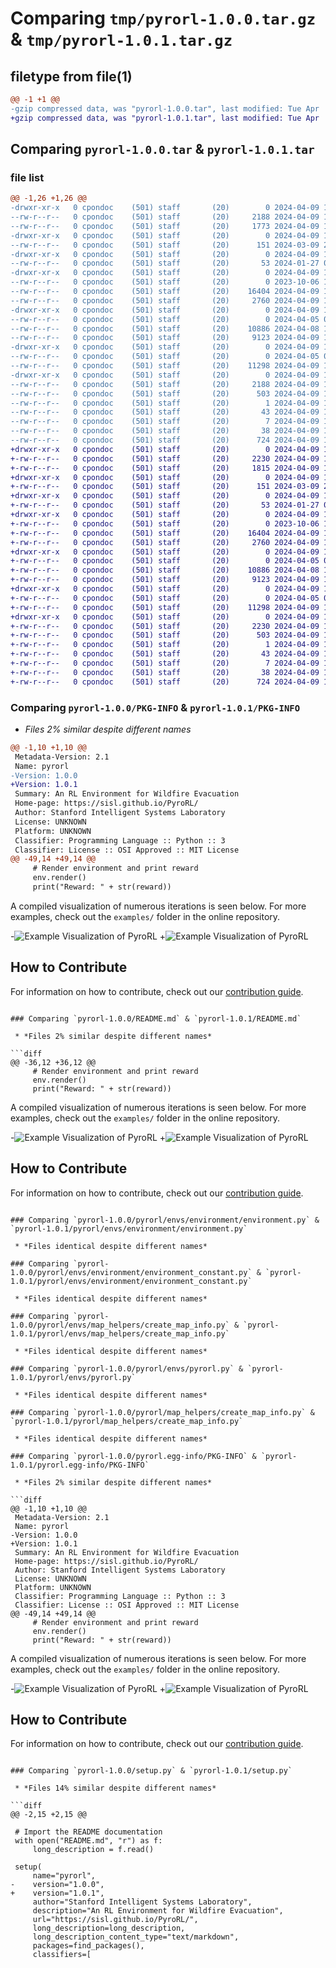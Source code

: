 # Comparing `tmp/pyrorl-1.0.0.tar.gz` & `tmp/pyrorl-1.0.1.tar.gz`

## filetype from file(1)

```diff
@@ -1 +1 @@
-gzip compressed data, was "pyrorl-1.0.0.tar", last modified: Tue Apr  9 19:35:09 2024, max compression
+gzip compressed data, was "pyrorl-1.0.1.tar", last modified: Tue Apr  9 19:38:40 2024, max compression
```

## Comparing `pyrorl-1.0.0.tar` & `pyrorl-1.0.1.tar`

### file list

```diff
@@ -1,26 +1,26 @@
-drwxr-xr-x   0 cpondoc    (501) staff       (20)        0 2024-04-09 19:35:09.475478 pyrorl-1.0.0/
--rw-r--r--   0 cpondoc    (501) staff       (20)     2188 2024-04-09 19:35:09.475313 pyrorl-1.0.0/PKG-INFO
--rw-r--r--   0 cpondoc    (501) staff       (20)     1773 2024-04-09 18:31:34.000000 pyrorl-1.0.0/README.md
-drwxr-xr-x   0 cpondoc    (501) staff       (20)        0 2024-04-09 19:35:09.471768 pyrorl-1.0.0/pyrorl/
--rw-r--r--   0 cpondoc    (501) staff       (20)      151 2024-03-09 22:15:02.000000 pyrorl-1.0.0/pyrorl/__init__.py
-drwxr-xr-x   0 cpondoc    (501) staff       (20)        0 2024-04-09 19:35:09.473178 pyrorl-1.0.0/pyrorl/envs/
--rw-r--r--   0 cpondoc    (501) staff       (20)       53 2024-01-27 05:24:35.000000 pyrorl-1.0.0/pyrorl/envs/__init__.py
-drwxr-xr-x   0 cpondoc    (501) staff       (20)        0 2024-04-09 19:35:09.474089 pyrorl-1.0.0/pyrorl/envs/environment/
--rw-r--r--   0 cpondoc    (501) staff       (20)        0 2023-10-06 10:20:00.000000 pyrorl-1.0.0/pyrorl/envs/environment/__init__.py
--rw-r--r--   0 cpondoc    (501) staff       (20)    16404 2024-04-09 18:05:59.000000 pyrorl-1.0.0/pyrorl/envs/environment/environment.py
--rw-r--r--   0 cpondoc    (501) staff       (20)     2760 2024-04-09 18:05:59.000000 pyrorl-1.0.0/pyrorl/envs/environment/environment_constant.py
-drwxr-xr-x   0 cpondoc    (501) staff       (20)        0 2024-04-09 19:35:09.474506 pyrorl-1.0.0/pyrorl/envs/map_helpers/
--rw-r--r--   0 cpondoc    (501) staff       (20)        0 2024-04-05 01:07:00.000000 pyrorl-1.0.0/pyrorl/envs/map_helpers/__init__.py
--rw-r--r--   0 cpondoc    (501) staff       (20)    10886 2024-04-08 19:08:13.000000 pyrorl-1.0.0/pyrorl/envs/map_helpers/create_map_info.py
--rw-r--r--   0 cpondoc    (501) staff       (20)     9123 2024-04-09 19:11:06.000000 pyrorl-1.0.0/pyrorl/envs/pyrorl.py
-drwxr-xr-x   0 cpondoc    (501) staff       (20)        0 2024-04-09 19:35:09.474958 pyrorl-1.0.0/pyrorl/map_helpers/
--rw-r--r--   0 cpondoc    (501) staff       (20)        0 2024-04-05 01:07:00.000000 pyrorl-1.0.0/pyrorl/map_helpers/__init__.py
--rw-r--r--   0 cpondoc    (501) staff       (20)    11298 2024-04-09 18:05:59.000000 pyrorl-1.0.0/pyrorl/map_helpers/create_map_info.py
-drwxr-xr-x   0 cpondoc    (501) staff       (20)        0 2024-04-09 19:35:09.472738 pyrorl-1.0.0/pyrorl.egg-info/
--rw-r--r--   0 cpondoc    (501) staff       (20)     2188 2024-04-09 19:35:09.000000 pyrorl-1.0.0/pyrorl.egg-info/PKG-INFO
--rw-r--r--   0 cpondoc    (501) staff       (20)      503 2024-04-09 19:35:09.000000 pyrorl-1.0.0/pyrorl.egg-info/SOURCES.txt
--rw-r--r--   0 cpondoc    (501) staff       (20)        1 2024-04-09 19:35:09.000000 pyrorl-1.0.0/pyrorl.egg-info/dependency_links.txt
--rw-r--r--   0 cpondoc    (501) staff       (20)       43 2024-04-09 19:35:09.000000 pyrorl-1.0.0/pyrorl.egg-info/requires.txt
--rw-r--r--   0 cpondoc    (501) staff       (20)        7 2024-04-09 19:35:09.000000 pyrorl-1.0.0/pyrorl.egg-info/top_level.txt
--rw-r--r--   0 cpondoc    (501) staff       (20)       38 2024-04-09 19:35:09.475537 pyrorl-1.0.0/setup.cfg
--rw-r--r--   0 cpondoc    (501) staff       (20)      724 2024-04-09 19:34:40.000000 pyrorl-1.0.0/setup.py
+drwxr-xr-x   0 cpondoc    (501) staff       (20)        0 2024-04-09 19:38:40.280291 pyrorl-1.0.1/
+-rw-r--r--   0 cpondoc    (501) staff       (20)     2230 2024-04-09 19:38:40.280123 pyrorl-1.0.1/PKG-INFO
+-rw-r--r--   0 cpondoc    (501) staff       (20)     1815 2024-04-09 19:37:09.000000 pyrorl-1.0.1/README.md
+drwxr-xr-x   0 cpondoc    (501) staff       (20)        0 2024-04-09 19:38:40.276859 pyrorl-1.0.1/pyrorl/
+-rw-r--r--   0 cpondoc    (501) staff       (20)      151 2024-03-09 22:15:02.000000 pyrorl-1.0.1/pyrorl/__init__.py
+drwxr-xr-x   0 cpondoc    (501) staff       (20)        0 2024-04-09 19:38:40.277973 pyrorl-1.0.1/pyrorl/envs/
+-rw-r--r--   0 cpondoc    (501) staff       (20)       53 2024-01-27 05:24:35.000000 pyrorl-1.0.1/pyrorl/envs/__init__.py
+drwxr-xr-x   0 cpondoc    (501) staff       (20)        0 2024-04-09 19:38:40.278887 pyrorl-1.0.1/pyrorl/envs/environment/
+-rw-r--r--   0 cpondoc    (501) staff       (20)        0 2023-10-06 10:20:00.000000 pyrorl-1.0.1/pyrorl/envs/environment/__init__.py
+-rw-r--r--   0 cpondoc    (501) staff       (20)    16404 2024-04-09 18:05:59.000000 pyrorl-1.0.1/pyrorl/envs/environment/environment.py
+-rw-r--r--   0 cpondoc    (501) staff       (20)     2760 2024-04-09 18:05:59.000000 pyrorl-1.0.1/pyrorl/envs/environment/environment_constant.py
+drwxr-xr-x   0 cpondoc    (501) staff       (20)        0 2024-04-09 19:38:40.279323 pyrorl-1.0.1/pyrorl/envs/map_helpers/
+-rw-r--r--   0 cpondoc    (501) staff       (20)        0 2024-04-05 01:07:00.000000 pyrorl-1.0.1/pyrorl/envs/map_helpers/__init__.py
+-rw-r--r--   0 cpondoc    (501) staff       (20)    10886 2024-04-08 19:08:13.000000 pyrorl-1.0.1/pyrorl/envs/map_helpers/create_map_info.py
+-rw-r--r--   0 cpondoc    (501) staff       (20)     9123 2024-04-09 19:11:06.000000 pyrorl-1.0.1/pyrorl/envs/pyrorl.py
+drwxr-xr-x   0 cpondoc    (501) staff       (20)        0 2024-04-09 19:38:40.279768 pyrorl-1.0.1/pyrorl/map_helpers/
+-rw-r--r--   0 cpondoc    (501) staff       (20)        0 2024-04-05 01:07:00.000000 pyrorl-1.0.1/pyrorl/map_helpers/__init__.py
+-rw-r--r--   0 cpondoc    (501) staff       (20)    11298 2024-04-09 18:05:59.000000 pyrorl-1.0.1/pyrorl/map_helpers/create_map_info.py
+drwxr-xr-x   0 cpondoc    (501) staff       (20)        0 2024-04-09 19:38:40.277551 pyrorl-1.0.1/pyrorl.egg-info/
+-rw-r--r--   0 cpondoc    (501) staff       (20)     2230 2024-04-09 19:38:40.000000 pyrorl-1.0.1/pyrorl.egg-info/PKG-INFO
+-rw-r--r--   0 cpondoc    (501) staff       (20)      503 2024-04-09 19:38:40.000000 pyrorl-1.0.1/pyrorl.egg-info/SOURCES.txt
+-rw-r--r--   0 cpondoc    (501) staff       (20)        1 2024-04-09 19:38:40.000000 pyrorl-1.0.1/pyrorl.egg-info/dependency_links.txt
+-rw-r--r--   0 cpondoc    (501) staff       (20)       43 2024-04-09 19:38:40.000000 pyrorl-1.0.1/pyrorl.egg-info/requires.txt
+-rw-r--r--   0 cpondoc    (501) staff       (20)        7 2024-04-09 19:38:40.000000 pyrorl-1.0.1/pyrorl.egg-info/top_level.txt
+-rw-r--r--   0 cpondoc    (501) staff       (20)       38 2024-04-09 19:38:40.280347 pyrorl-1.0.1/setup.cfg
+-rw-r--r--   0 cpondoc    (501) staff       (20)      724 2024-04-09 19:38:38.000000 pyrorl-1.0.1/setup.py
```

### Comparing `pyrorl-1.0.0/PKG-INFO` & `pyrorl-1.0.1/PKG-INFO`

 * *Files 2% similar despite different names*

```diff
@@ -1,10 +1,10 @@
 Metadata-Version: 2.1
 Name: pyrorl
-Version: 1.0.0
+Version: 1.0.1
 Summary: An RL Environment for Wildfire Evacuation
 Home-page: https://sisl.github.io/PyroRL/
 Author: Stanford Intelligent Systems Laboratory
 License: UNKNOWN
 Platform: UNKNOWN
 Classifier: Programming Language :: Python :: 3
 Classifier: License :: OSI Approved :: MIT License
@@ -49,14 +49,14 @@
     # Render environment and print reward
     env.render()
     print("Reward: " + str(reward))
 ```
 
 A compiled visualization of numerous iterations is seen below. For more examples, check out the `examples/` folder in the online repository.
 
-![Example Visualization of PyroRL](imgs/example_visualization.gif)
+![Example Visualization of PyroRL](https://github.com/sisl/PyroRL/raw/master/imgs/example_visualization.gif)
 
 ## How to Contribute
 
 For information on how to contribute, check out our [contribution guide](https://sisl.github.io/PyroRL/contribution-guide/).
```

### Comparing `pyrorl-1.0.0/README.md` & `pyrorl-1.0.1/README.md`

 * *Files 2% similar despite different names*

```diff
@@ -36,12 +36,12 @@
     # Render environment and print reward
     env.render()
     print("Reward: " + str(reward))
 ```
 
 A compiled visualization of numerous iterations is seen below. For more examples, check out the `examples/` folder in the online repository.
 
-![Example Visualization of PyroRL](imgs/example_visualization.gif)
+![Example Visualization of PyroRL](https://github.com/sisl/PyroRL/raw/master/imgs/example_visualization.gif)
 
 ## How to Contribute
 
 For information on how to contribute, check out our [contribution guide](https://sisl.github.io/PyroRL/contribution-guide/).
```

### Comparing `pyrorl-1.0.0/pyrorl/envs/environment/environment.py` & `pyrorl-1.0.1/pyrorl/envs/environment/environment.py`

 * *Files identical despite different names*

### Comparing `pyrorl-1.0.0/pyrorl/envs/environment/environment_constant.py` & `pyrorl-1.0.1/pyrorl/envs/environment/environment_constant.py`

 * *Files identical despite different names*

### Comparing `pyrorl-1.0.0/pyrorl/envs/map_helpers/create_map_info.py` & `pyrorl-1.0.1/pyrorl/envs/map_helpers/create_map_info.py`

 * *Files identical despite different names*

### Comparing `pyrorl-1.0.0/pyrorl/envs/pyrorl.py` & `pyrorl-1.0.1/pyrorl/envs/pyrorl.py`

 * *Files identical despite different names*

### Comparing `pyrorl-1.0.0/pyrorl/map_helpers/create_map_info.py` & `pyrorl-1.0.1/pyrorl/map_helpers/create_map_info.py`

 * *Files identical despite different names*

### Comparing `pyrorl-1.0.0/pyrorl.egg-info/PKG-INFO` & `pyrorl-1.0.1/pyrorl.egg-info/PKG-INFO`

 * *Files 2% similar despite different names*

```diff
@@ -1,10 +1,10 @@
 Metadata-Version: 2.1
 Name: pyrorl
-Version: 1.0.0
+Version: 1.0.1
 Summary: An RL Environment for Wildfire Evacuation
 Home-page: https://sisl.github.io/PyroRL/
 Author: Stanford Intelligent Systems Laboratory
 License: UNKNOWN
 Platform: UNKNOWN
 Classifier: Programming Language :: Python :: 3
 Classifier: License :: OSI Approved :: MIT License
@@ -49,14 +49,14 @@
     # Render environment and print reward
     env.render()
     print("Reward: " + str(reward))
 ```
 
 A compiled visualization of numerous iterations is seen below. For more examples, check out the `examples/` folder in the online repository.
 
-![Example Visualization of PyroRL](imgs/example_visualization.gif)
+![Example Visualization of PyroRL](https://github.com/sisl/PyroRL/raw/master/imgs/example_visualization.gif)
 
 ## How to Contribute
 
 For information on how to contribute, check out our [contribution guide](https://sisl.github.io/PyroRL/contribution-guide/).
```

### Comparing `pyrorl-1.0.0/setup.py` & `pyrorl-1.0.1/setup.py`

 * *Files 14% similar despite different names*

```diff
@@ -2,15 +2,15 @@
 
 # Import the README documentation
 with open("README.md", "r") as f:
     long_description = f.read()
 
 setup(
     name="pyrorl",
-    version="1.0.0",
+    version="1.0.1",
     author="Stanford Intelligent Systems Laboratory",
     description="An RL Environment for Wildfire Evacuation",
     url="https://sisl.github.io/PyroRL/",
     long_description=long_description,
     long_description_content_type="text/markdown",
     packages=find_packages(),
     classifiers=[
```

